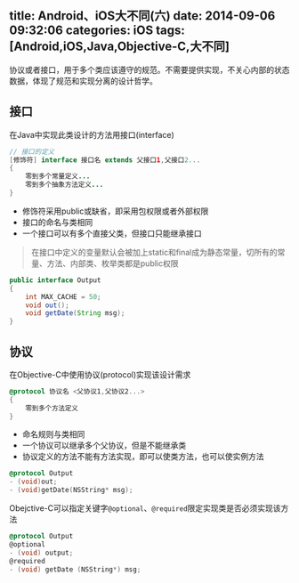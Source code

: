 title: Android、iOS大不同(六)
date: 2014-09-06 09:32:06
categories: iOS
tags: [Android,iOS,Java,Objective-C,大不同]
---
协议或者接口，用于多个类应该遵守的规范。不需要提供实现，不关心内部的状态数据，体现了规范和实现分离的设计哲学。
<!--more-->
## 接口
在Java中实现此类设计的方法用接口(interface)
```java
// 接口的定义
[修饰符] interface 接口名 extends 父接口1,父接口2...
{
	零到多个常量定义...
	零到多个抽象方法定义...
}
```
- 修饰符采用public或缺省，即采用包权限或者外部权限
- 接口的命名与类相同
- 一个接口可以有多个直接父类，但接口只能继承接口
>在接口中定义的变量默认会被加上static和final成为静态常量，切所有的常量、方法、内部类、枚举类都是public权限
```java
public interface Output
{
	int MAX_CACHE = 50;
	void out();
	void getDate(String msg);
}
```
## 协议
在Objective-C中使用协议(protocol)实现该设计需求
```objective-c
@protocol 协议名 <父协议1,父协议2...>
{
	零到多个方法定义
}
```
- 命名规则与类相同
- 一个协议可以继承多个父协议，但是不能继承类
- 协议定义的方法不能有方法实现，即可以使类方法，也可以使实例方法
```objective-c
@protocol Output
- (void)out;
- (void)getDate(NSString* msg);
```
Obejctive-C可以指定关键字`@optional`、`@required`限定实现类是否必须实现该方法
```objective-c
@protocol Output
@optional
- (void) output;
@required
- (void) getDate (NSString*) msg;
```